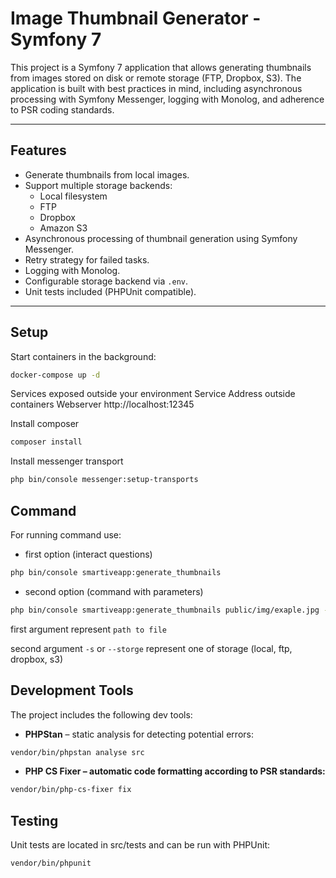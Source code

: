# Image Thumbnail Generator - Symfony 7

This project is a Symfony 7 application that allows generating thumbnails from images stored on disk or remote storage (FTP, Dropbox, S3). The application is built with best practices in mind, including asynchronous processing with Symfony Messenger, logging with Monolog, and adherence to PSR coding standards.

---

## Features

- Generate thumbnails from local images.
- Support multiple storage backends:
    - Local filesystem
    - FTP
    - Dropbox
    - Amazon S3
- Asynchronous processing of thumbnail generation using Symfony Messenger.
- Retry strategy for failed tasks.
- Logging with Monolog.
- Configurable storage backend via `.env`.
- Unit tests included (PHPUnit compatible).

---

## Setup

Start containers in the background:
```bash
docker-compose up -d
```
Services exposed outside your environment
Service	Address outside containers
Webserver	http://localhost:12345

Install composer
```bash
composer install
```

Install messenger transport
```bash
php bin/console messenger:setup-transports
```

## Command
For running command use:
- first option (interact questions)
```bash
php bin/console smartiveapp:generate_thumbnails
```
- second option (command with parameters)
```bash
php bin/console smartiveapp:generate_thumbnails public/img/exaple.jpg -slocal
```
first argument represent `path to file`

second argument `-s` or `--storge` represent one of storage (local, ftp, dropbox, s3)


## Development Tools

The project includes the following dev tools:

- **PHPStan** – static analysis for detecting potential errors:
```bash
vendor/bin/phpstan analyse src
```
- **PHP CS Fixer – automatic code formatting according to PSR standards:**
```bash
vendor/bin/php-cs-fixer fix
```
## Testing
Unit tests are located in src/tests and can be run with PHPUnit:
```bash
vendor/bin/phpunit
```
